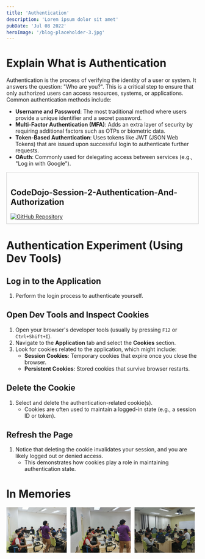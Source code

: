 ```yaml
---
title: 'Authentication'
description: 'Lorem ipsum dolor sit amet'
pubDate: 'Jul 08 2022'
heroImage: '/blog-placeholder-3.jpg'
---
```

# Explain What is Authentication

Authentication is the process of verifying the identity of a user or system. It answers the question: "Who are you?". This is a critical step to ensure that only authorized users can access resources, systems, or applications. Common authentication methods include:

- **Username and Password**: The most traditional method where users provide a unique identifier and a secret password.
- **Multi-Factor Authentication (MFA)**: Adds an extra layer of security by requiring additional factors such as OTPs or biometric data.
- **Token-Based Authentication**: Uses tokens like JWT (JSON Web Tokens) that are issued upon successful login to authenticate further requests.
- **OAuth**: Commonly used for delegating access between services (e.g., "Log in with Google").

<div style="border: 1px solid #ccc; padding: 10px; margin-bottom: 20px;">
    <h2>CodeDojo-Session-2-Authentication-And-Authorization</h2>
    <a href="https://github.com/Motion-U/CodeDojo-Session-2-Authentication-And-Authorization">
    <img src="https://img.shields.io/badge/GitHub-Repository-blue?style=flat-square" alt="GitHub Repository">
    </a>
</div>

# Authentication Experiment (Using Dev Tools)

## Log in to the Application
1. Perform the login process to authenticate yourself.

## Open Dev Tools and Inspect Cookies
1. Open your browser's developer tools (usually by pressing `F12` or `Ctrl+Shift+I`).
2. Navigate to the **Application** tab and select the **Cookies** section.
3. Look for cookies related to the application, which might include:
   - **Session Cookies**: Temporary cookies that expire once you close the browser.
   - **Persistent Cookies**: Stored cookies that survive browser restarts.

## Delete the Cookie
1. Select and delete the authentication-related cookie(s).
   - Cookies are often used to maintain a logged-in state (e.g., a session ID or token).

## Refresh the Page
1. Notice that deleting the cookie invalidates your session, and you are likely logged out or denied access.
   - This demonstrates how cookies play a role in maintaining authentication state.



<!DOCTYPE html>
<html lang="en">
<head>
    <meta charset="UTF-8">
    <meta name="viewport" content="width=device-width, initial-scale=1.0">
    <style>
        .collage {
            display: flex;
            flex-wrap: wrap;
            gap: 10px;
        }
        .collage img {
            width: calc(33.333% - 10px);
            height: auto;
        }
    </style>
</head>
<body>
    <h1>In Memories</h1>
    <div class="collage">
        <img src="../../../public/w3/img.jpg" alt="Image 1">
        <img src="../../../public/w3/img2.jpg" alt="Image 2">
        <img src="../../../public/w3/img3.jpg" alt="Image 3">
    </div>
</body>
</html>